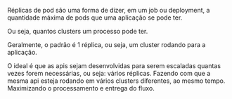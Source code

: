 
Réplicas de pod são uma forma de dizer, em um job ou deployment, a quantidade máxima de pods que uma aplicação se pode ter.

Ou seja, quantos clusters um processo pode ter.

Geralmente, o padrão é 1 réplica, ou seja, um cluster rodando para a aplicação.

O ideal é que as apis sejam desenvolvidas para serem escaladas quantas vezes forem necessárias, ou seja: vários réplicas. Fazendo com que a mesma api esteja rodando em vários clusters diferentes, ao mesmo tempo. Maximizando o processamento e entrega do fluxo.